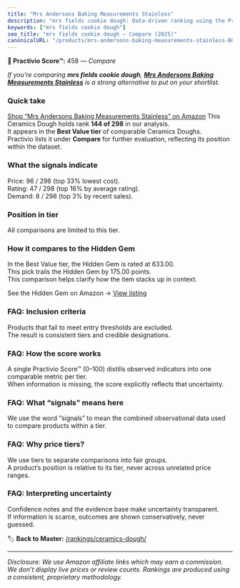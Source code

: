 ```yaml
---
title: "Mrs Andersons Baking Measurements Stainless"
description: "mrs fields cookie dough: Data-driven ranking using the Practivio Score™. Positioned by quality, value, demand, findability, momentum."
keywords: ["mrs fields cookie dough"]
seo_title: "mrs fields cookie dough — Compare (2025)"
canonicalURL: "/products/mrs-andersons-baking-measurements-stainless-B09GW92QX3/"
---
```


**🛒 Practivio Score™:** 458 — _Compare_


*If you're comparing **mrs fields cookie dough**, **[Mrs Andersons Baking Measurements Stainless](https://www.amazon.com/dp/B09GW92QX3?tag=practivio-20)** is a strong alternative to put on your shortlist.*
### Quick take
[Shop “Mrs Andersons Baking Measurements Stainless” on Amazon](https://www.amazon.com/dp/B09GW92QX3?tag=practivio-20)
This Ceramics Dough holds rank **144 of 298** in our analysis.  
It appears in the **Best Value tier** of comparable Ceramics Doughs.  
Practivio lists it under **Compare** for further evaluation, reflecting its position within the dataset.

### What the signals indicate
Price: 96 / 298 (top 33% lowest cost).  
Rating: 47 / 298 (top 16% by average rating).  
Demand: 8 / 298 (top 3% by recent sales).

### Position in tier
All comparisons are limited to this tier.

### How it compares to the Hidden Gem
In the Best Value tier, the Hidden Gem is rated at 633.00.  
This pick trails the Hidden Gem by 175.00 points.  
This comparison helps clarify how the item stacks up in context.  

See the Hidden Gem on Amazon → [View listing](https://www.amazon.com/dp/B001HZJNE6?tag=practivio-20)

### FAQ: Inclusion criteria
Products that fail to meet entry thresholds are excluded.  
The result is consistent tiers and credible designations.

### FAQ: How the score works
A single Practivio Score™ (0–100) distills observed indicators into one comparable metric per tier.  
When information is missing, the score explicitly reflects that uncertainty.

### FAQ: What “signals” means here
We use the word “signals” to mean the combined observational data used to compare products within a tier.

### FAQ: Why price tiers?
We use tiers to separate comparisons into fair groups.  
A product’s position is relative to its tier, never across unrelated price ranges.

### FAQ: Interpreting uncertainty
Confidence notes and the evidence base make uncertainty transparent.  
If information is scarce, outcomes are shown conservatively, never guessed.

<!-- Missing template for Compare/CompareWithinPriceClass -->


🏷️ **Back to Master:** [/rankings/ceramics-dough/](/rankings/ceramics-dough/)

---
_Disclosure: We use Amazon affiliate links which may earn a commission. We don’t display live prices or review counts. Rankings are produced using a consistent, proprietary methodology._
